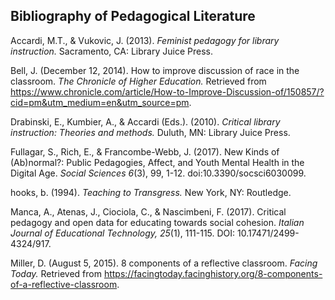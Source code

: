 ## Bibliography of Pedagogical Literature 

Accardi, M.T., & Vukovic, J. (2013). *Feminist pedagogy for library instruction.* Sacramento, CA: Library Juice Press.

Bell, J. (December 12, 2014). How to improve discussion of race in the classroom. *The Chronicle of Higher Education.* Retrieved from https://www.chronicle.com/article/How-to-Improve-Discussion-of/150857/?cid=pm&utm_medium=en&utm_source=pm. 

Drabinski, E., Kumbier, A., & Accardi (Eds.). (2010). *Critical library instruction: Theories and methods.* Duluth, MN: Library Juice Press. 

Fullagar, S., Rich, E., & Francombe-Webb, J. (2017). New Kinds of (Ab)normal?: Public Pedagogies, Affect, and Youth Mental Health in the Digital Age. *Social Sciences 6*(3), 99, 1-12. doi:10.3390/socsci6030099.

hooks, b. (1994). *Teaching to Transgress.* New York, NY: Routledge.

Manca, A., Atenas, J., Ciociola, C., & Nascimbeni, F. (2017). Critical pedagogy and open data for educating towards social cohesion. *Italian Journal of Educational Technology, 25*(1), 111-115. DOI: 10.17471/2499-4324/917.

Miller, D. (August 5, 2015). 8 components of a reflective classroom. *Facing Today.* Retrieved from https://facingtoday.facinghistory.org/8-components-of-a-reflective-classroom.

